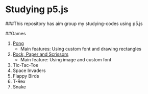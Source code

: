 # Studying p5.js

###This repository has aim group my studying-codes using p5.js


##Games


1. [Pong](https://luisaraujo.github.io/Studying-p5.js/ "link to pong game")
	* Main features: Using custom font and drawing rectangles
2. [Rock, Paper and Scrissors](https://luisaraujo.github.io/Studying-p5.js "link to tictactoe game")
	* Main feature: Using image and custom font
3. Tic-Tac-Toe 
4. Space Invaders
3. Flappy Birds
4. T-Rex
5. Snake
